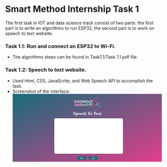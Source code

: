 # Smart Method Internship Task 1

The first task in IOT and data science track consist of two parts.
the first part is to write an algorithms to run ESP32, the second part is to work on speech to text website.

### Task 1.1: Run and connect an ESP32 to Wi-Fi.
- The algorithms steps can be found in Task1.1/Task 1.1.pdf file. 

### Task 1.2: Speech to text website.
- Used Html, CSS, JavaScrite, and Web Speech API to accomplish the task.
- Screenshot of the interface:
![](Task1.2/image.png)






